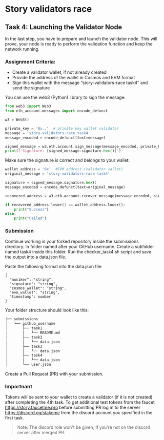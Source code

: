 # Story validators race

## Task 4: Launching the Validator Node
In the last step, you have to prepare and launch the validator node. This will prove, your node is ready to perform the validation function and keep the network running.

### Assignment Criteria:
- Create a validator wallet, if not already created
- Provide the address of the wallet in Cosmos and EVM format
- Sign this wallet with the message “story-validators-race task4” and send the signature


You can use the web3 (Python) library to sign the message:

```python
from web3 import Web3
from eth_account.messages import encode_defunct

w3 = Web3()

private_key = '0x..'  # private key wallet validator
message = 'story-validators-race task4'
message_encoded = encode_defunct(text=message)

signed_message = w3.eth.account.sign_message(message_encoded, private_key=private_key)
print(f'Signature: {signed_message.signature.hex()}')
```

Make sure the signature is correct and belongs to your wallet:
```python
wallet_address = '0x'  #EVM address (validator wallet)
original_message = 'story-validators-race task4'

signature = signed_message.signature.hex()
message_encoded = encode_defunct(text=original_message)

recovered_address = w3.eth.account.recover_message(message_encoded, signature=signature)

if recovered_address.lower() == wallet_address.lower():
    print("Success")
else:
    print("Failed")
```

### Submission
Continue working in your forked repository inside the submissions directory.
In folder named after your GitHub username.
Create a subfolder named task4 inside this folder.
Run the checker_task4.sh script and save the output into a data.json file.

Paste the following format into the data.json file:
```
{
  "moniker": "string",
  "signature": "string",
  "cosmos_wallet": "string",
  "evm_wallet": "string",
  "timestamp": number
}
```

Your folder structure should look like this:
```bash
├── submissions
│   └── github_username
│       ├── task1
│       │   └── README.md
│       ├── task2
│       │   └── data.json
│       ├── task3
│       │   └── data.json
│       ├── task4
│       │   └── data.json
│       └── user.json
```

Create a Pull Request (PR) with your submission.

### Importnant
Tokens will be sent to your wallet to create a validator (if it is not created) after completing the 4th task.
To get additional test tokens from the faucet https://story.faucetme.pro before submitting PR log in to the server https://discord.gg/stakeme from the discord account you specified in the first task.
> Note: The discord role won't be given, If you're not on the discord server after merged PR.